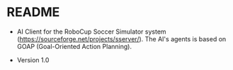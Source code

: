 # README #

* AI Client for the RoboCup Soccer Simulator system (https://sourceforge.net/projects/sserver/). 
The AI's agents is based on GOAP (Goal-Oriented Action Planning).

* Version 1.0